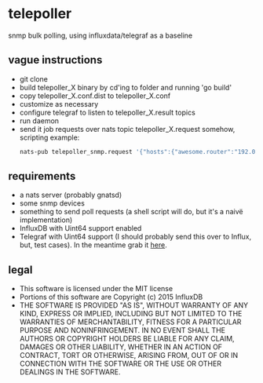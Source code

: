 # telepoller
snmp bulk polling, using influxdata/telegraf as a baseline

## vague instructions
* git clone 
* build telepoller_X binary by cd'ing to folder and running 'go build'
* copy telepoller_X.conf.dist to telepoller_X.conf
* customize as necessary
* configure telegraf to listen to telepoller_X.result topics
* run daemon
* send it job requests over nats topic telepoller_X.request somehow, scripting example:
  ```bash
  nats-pub telepoller_snmp.request '{"hosts":{"awesome.router":"192.0.2.0"},"params":{"community":"public","table":"ifMIB"}}'
  ```

## requirements
* a nats server (probably gnatsd)
* some snmp devices
* something to send poll requests (a shell script will do, but it's a naivë implementation)
* InfluxDB with Uint64 support enabled
* Telegraf with Uint64 support (I should probably send this over to Influx, but, test cases).  In the meantime grab it [here](https://github.com/ragzilla/telegraf/tree/metrics-rewrite).

## legal
* This software is licensed under the MIT license
* Portions of this software are Copyright (c) 2015 InfluxDB
* THE SOFTWARE IS PROVIDED "AS IS", WITHOUT WARRANTY OF ANY KIND, EXPRESS OR IMPLIED, INCLUDING BUT NOT LIMITED TO THE WARRANTIES OF MERCHANTABILITY, FITNESS FOR A PARTICULAR PURPOSE AND NONINFRINGEMENT. IN NO EVENT SHALL THE AUTHORS OR COPYRIGHT HOLDERS BE LIABLE FOR ANY CLAIM, DAMAGES OR OTHER LIABILITY, WHETHER IN AN ACTION OF CONTRACT, TORT OR OTHERWISE, ARISING FROM, OUT OF OR IN CONNECTION WITH THE SOFTWARE OR THE USE OR OTHER DEALINGS IN THE SOFTWARE.